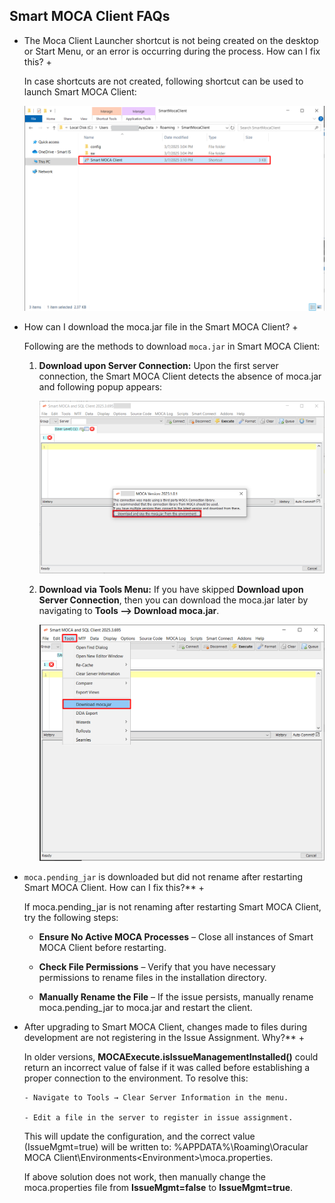 ## Smart MOCA Client FAQs

+ The Moca Client Launcher shortcut is not being created on the desktop or Start Menu, or an error is occurring during the process. How can I fix this? +

  In case shortcuts are not created, following shortcut can be used to launch Smart MOCA Client:
  
  ![](./.attachments/run026.png)

+ How can I download the moca.jar file in the Smart MOCA Client? +

  Following are the methods to download `moca.jar` in Smart MOCA Client:
  
  1. **Download upon Server Connection:** Upon the first server connection, the Smart MOCA Client detects the absence of moca.jar and following popup appears:
     
      ![](./.attachments/run015.png)
     
  2. **Download via Tools Menu:** If you have skipped **Download upon Server Connection**, then you can download the moca.jar later by navigating to **Tools --> Download moca.jar**.
     
      ![](./.attachments/run021.png)

+ `moca.pending_jar` is downloaded but did not rename after restarting Smart MOCA Client. How can I fix this?** +

  If moca.pending_jar is not renaming after restarting Smart MOCA Client, try the following steps:
  
    - **Ensure No Active MOCA Processes** – Close all instances of Smart MOCA Client before restarting.
  
    - **Check File Permissions** – Verify that you have necessary permissions to rename files in the installation directory.
  
    - **Manually Rename the File** – If the issue persists, manually rename moca.pending_jar to moca.jar and restart the client.

+ After upgrading to Smart MOCA Client, changes made to files during development are not registering in the Issue Assignment. Why?** +

  In older versions, **MOCAExecute.isIssueManagementInstalled()** could return an incorrect value of false if it was called before establishing a proper connection to the environment.
  To resolve this:
  
      - Navigate to Tools → Clear Server Information in the menu.
  
      - Edit a file in the server to register in issue assignment.

  This will update the configuration, and the correct value (IssueMgmt=true) will be written to: %APPDATA%\Roaming\Oracular MOCA Client\Environments\<Environment>\moca.properties.

  If above solution does not work, then manually change the moca.properties file from **IssueMgmt=false** to **IssueMgmt=true**.



